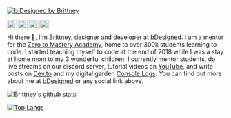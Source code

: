 [![b.Designed by Brittney](https://console-logs.netlify.app/dev.png)](https://www.bdesigned.dev)

<a href="https://twitter.com/brittneypostma">
  <img align="left" alt="Hemant Joshi| Twitter" width="22px" src="https://cdn.jsdelivr.net/npm/simple-icons@v3/icons/twitter.svg" />
</a>
<a href="https://www.linkedin.com/in/brittneypostma/">
  <img align="left" alt="Linkedin" width="22px" src="https://cdn.jsdelivr.net/npm/simple-icons@v3/icons/linkedin.svg" />
</a>
<a href="https://www.facebook.com/b.Designed11/">
  <img align="left" alt="Telegram" width="22px" src="https://cdn.jsdelivr.net/npm/simple-icons@v3/icons/facebook.svg" />
</a>
<a href="https://www.youtube.com/channel/UCyvOaBoW3Jti69U4Gw1ci9Q">
  <img align="left" alt=" Codechef" width="22px" src="https://cdn.jsdelivr.net/npm/simple-icons@v3/icons/youtube.svg" />
</a>

<br/>

Hi there 👋, I'm Brittney, designer and developer at [bDesigned](https://www.bdesigned.dev/). I am a mentor for the [Zero to Mastery Academy](https://academy.zerotomastery.io/?affcode=441520_gjue7n-1), home to over 300k students learning to code. I started teaching myself to code at the end of 2018 while I was a stay at home mom to my 3 wonderful children. I currently mentor students, do live streams on our discord server, tutorial videos on [YouTube](https://www.youtube.com/channel/UCyvOaBoW3Jti69U4Gw1ci9Q?view_as=subscriber), and write posts on [Dev.to](https://dev.to/bdesigned) and my digital garden [Console Logs](https://console-logs.netlify.app/). You can find out more about me at [bDesigned](https://www.bdesigned.dev/) or any social link above.

![Brittney's github stats](https://github-readme-stats.vercel.app/api?username=brittneypostma&show_icons=true&theme=tokyonight)

[![Top Langs](https://github-readme-stats.vercel.app/api/top-langs/?username=brittneypostma&show_icons=true&theme=tokyonight)](https://github.com/brittneypostma/github-readme-stats)
